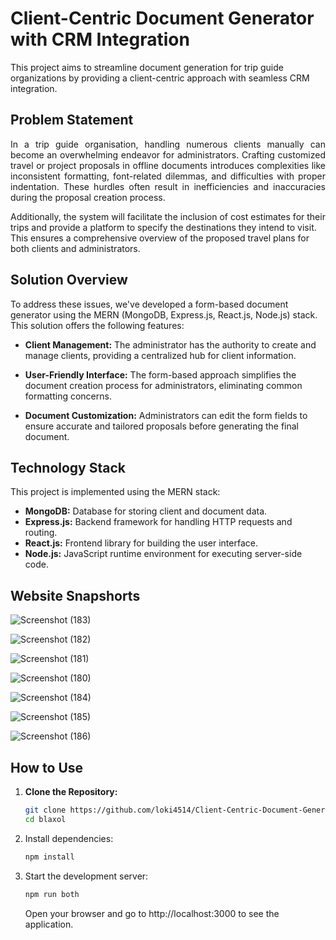  # Client-Centric Document Generator with CRM Integration

This project aims to streamline document generation for trip guide organizations by providing a client-centric approach with seamless CRM integration.

## Problem Statement

<p align="justify">  In a trip guide organisation, handling numerous clients manually can become an overwhelming endeavor for administrators. Crafting customized travel or project proposals in offline documents introduces complexities like inconsistent formatting, font-related dilemmas, and difficulties with proper indentation. These hurdles often result in inefficiencies and inaccuracies during the proposal creation process.

Additionally, the system will facilitate the inclusion of cost estimates for their trips and provide a platform to specify the destinations they intend to visit. This ensures a comprehensive overview of the proposed travel plans for both clients and administrators. </p>

## Solution Overview

To address these issues, we've developed a form-based document generator using the MERN (MongoDB, Express.js, React.js, Node.js) stack. This solution offers the following features:

- **Client Management:** The administrator has the authority to create and manage clients, providing a centralized hub for client information.

- **User-Friendly Interface:** The form-based approach simplifies the document creation process for administrators, eliminating common formatting concerns.

- **Document Customization:** Administrators can edit the form fields to ensure accurate and tailored proposals before generating the final document.

## Technology Stack

This project is implemented using the MERN stack:

- **MongoDB:** Database for storing client and document data.
- **Express.js:** Backend framework for handling HTTP requests and routing.
- **React.js:** Frontend library for building the user interface.
- **Node.js:** JavaScript runtime environment for executing server-side code.

## Website Snapshorts

![Screenshot (183)](https://github.com/loki4514/Client-Centric-Document-Generator-with-CRM-Integration/assets/80893814/c7d4bc6c-2e33-4152-8800-9759e4e0ec9b)


![Screenshot (182)](https://github.com/loki4514/Client-Centric-Document-Generator-with-CRM-Integration/assets/80893814/9bbd6219-cd38-4d57-b5fd-923196758fea)


![Screenshot (181)](https://github.com/loki4514/Client-Centric-Document-Generator-with-CRM-Integration/assets/80893814/833b8cc8-25a5-473f-99f6-05a45ce3fc8b)


![Screenshot (180)](https://github.com/loki4514/Client-Centric-Document-Generator-with-CRM-Integration/assets/80893814/77a969df-1ab6-4a6b-afb2-4d56048ddb74)


![Screenshot (184)](https://github.com/loki4514/Client-Centric-Document-Generator-with-CRM-Integration/assets/80893814/ad1fa841-97aa-430b-a300-fd407766f42d)


![Screenshot (185)](https://github.com/loki4514/Client-Centric-Document-Generator-with-CRM-Integration/assets/80893814/5a2d021f-0cdc-4e7f-97dc-959d152bda31)


![Screenshot (186)](https://github.com/loki4514/Client-Centric-Document-Generator-with-CRM-Integration/assets/80893814/59148afe-170d-4d3c-8ea0-9ba398e19809)








## How to Use

1. **Clone the Repository:**
  

   ```bash
   git clone https://github.com/loki4514/Client-Centric-Document-Generator-with-CRM-Integration
   cd blaxol
   ```
2. Install dependencies:

   ```bash
   npm install
   ```

3. Start the development server:
   ```bash
   npm run both
   ```
   Open your browser and go to http://localhost:3000 to see the application.





 
